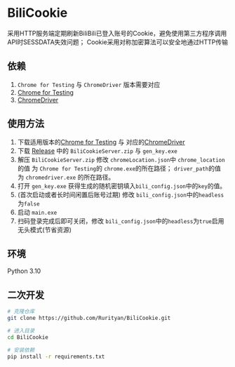 # BiliCookie
采用HTTP服务端定期刷新BiliBili已登入账号的Cookie，避免使用第三方程序调用API时SESSDATA失效问题；
Cookie采用对称加密算法可以安全地通过HTTP传输

## 依赖
1. `Chrome for Testing` 与 `ChromeDriver` 版本需要对应
2. [Chrome for Testing](https://googlechromelabs.github.io/chrome-for-testing/#stable)
3. [ChromeDriver](https://googlechromelabs.github.io/chrome-for-testing/#stable)

## 使用方法
1. 下载适用版本的[Chrome for Testing](https://storage.googleapis.com/chrome-for-testing-public/141.0.7390.54/win64/chrome-win64.zip) 与 对应的[ChromeDriver](https://storage.googleapis.com/chrome-for-testing-public/141.0.7390.54/win64/chromedriver-win64.zip)
2. 下载 [Release](https://github.com/Rurityan/BiliCookie/releases) 中的 `BiliCookieServer.zip` 与 `gen_key.exe
`
3. 解压 `BiliCookieServer.zip` 修改 `chromeLocation.json`中
    `chrome_location`的值 为 `Chrome for Testing`的 `chrome.exe`的所在路径；
    `driver_path`的值 为 `chromedriver.exe` 的所在路径。
4. 打开 `gen_key.exe` 获得生成的随机密钥填入`bili_config.json`中的`key`的值。
5. (首次启动或者长时间闲置后账号过期) 修改 `bili_config.json`中的`headless`为`false`
6. 启动 `main.exe`
7. 扫码登录完成后即可关闭，修改 `bili_config.json`中的`headless`为`true`启用无头模式(节省资源)

## 环境

Python 3.10

## 二次开发
```bash
# 克隆仓库
git clone https://github.com/Rurityan/BiliCookie.git

# 进入目录
cd BiliCookie

# 安装依赖
pip install -r requirements.txt